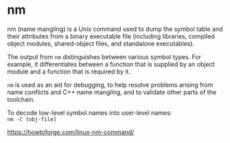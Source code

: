 # nm  

nm (name mangling) is a Unix command used to dump the symbol table and their attributes from a binary executable file (including libraries, compiled object modules, shared-object files, and standalone executables).  

The output from `nm` distinguishes between various symbol types. For example, it differentiates between a function that is supplied by an object module and a function that is required by it.  

`nm` is used as an aid for debugging, to help resolve problems arising from name conflicts and C++ name mangling, and to validate other parts of the toolchain.   

To decode low-level symbol names into user-level names:  
` nm -C [obj-file] `   

https://howtoforge.com/linux-nm-command/
